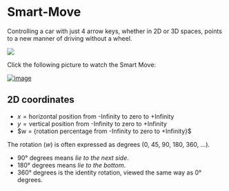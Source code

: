 # Smart-Move

Controlling a car with just 4 arrow keys, whether in 2D or 3D spaces,
points to a new manner of driving
without a wheel.

![](https://images-wixmp-ed30a86b8c4ca887773594c2.wixmp.com/f/7c3b69bc-4b20-47af-b3c2-3defa3e34060/dhs4fha-043d0bf7-6b1f-4bca-a6bc-bfe3dd628ac2.png/v1/fit/w_512,h_512,q_70,strp/the_car__the_shark__drift_by_hydroper_dhs4fha-375w-2x.jpg?token=eyJ0eXAiOiJKV1QiLCJhbGciOiJIUzI1NiJ9.eyJzdWIiOiJ1cm46YXBwOjdlMGQxODg5ODIyNjQzNzNhNWYwZDQxNWVhMGQyNmUwIiwiaXNzIjoidXJuOmFwcDo3ZTBkMTg4OTgyMjY0MzczYTVmMGQ0MTVlYTBkMjZlMCIsIm9iaiI6W1t7ImhlaWdodCI6Ijw9NTEyIiwicGF0aCI6IlwvZlwvN2MzYjY5YmMtNGIyMC00N2FmLWIzYzItM2RlZmEzZTM0MDYwXC9kaHM0ZmhhLTA0M2QwYmY3LTZiMWYtNGJjYS1hNmJjLWJmZTNkZDYyOGFjMi5wbmciLCJ3aWR0aCI6Ijw9NTEyIn1dXSwiYXVkIjpbInVybjpzZXJ2aWNlOmltYWdlLm9wZXJhdGlvbnMiXX0.l8g9xUkyMeixj1iCFLQ5tLiL6VNZkvx_uugt_x21vFA)

Click the following picture to watch the Smart Move:

<p align="center">

[![image](https://github.com/user-attachments/assets/1c946ffa-03e6-4559-9e9e-db0fbfe9737f)](https://m.youtube.com/watch?v=e1iCEF_LlP8)

</p>

## 2D coordinates

* $x = \text{horizontal position from -Infinity to zero to +Infinity}$
* $y = \text{vertical position from -Infinity to zero to +Infinity}$
* $w = \{rotation percentage from -Infinity to zero to +Infinity}$

The rotation ($w$) is often expressed as degrees (0, 45, 90, 180, 360, ...).

* 90° degrees means *lie to the next side*.
* 180° degrees means *lie to the bottom*.
* 360° degrees is the identity rotation, viewed the same way as 0° degrees.
